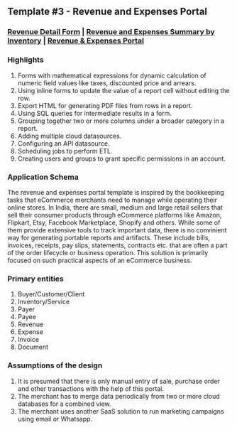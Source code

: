 ## Template #3 - Revenue and Expenses Portal            
     
### [Revenue Detail Form](https://app1.cliosight.com/app/forms/180/show/public?noNavbar=true)  |   [Revenue and Expenses Summary by Inventory](https://app1.cliosight.com/app/reports/273/show/public?noNavbar=true)  | [Revenue & Expenses Portal](https://app1.cliosight.com/app/applications/10/show)            

### Highlights      
1. Forms with mathematical expressions for dynamic calculation of numeric field values like taxes, discounted price and arrears.   
2. Using inline forms to update the value of a report cell without editing the row.      
3. Export HTML for generating PDF files from rows in a report.     
4. Using SQL queries for intermediate results in a form.      
5. Grouping together two or more columns under a broader category in a report.        
6. Adding multiple cloud datasources.
7. Configuring an API datasource.     
8. Scheduling jobs to perform ETL.     
9. Creating users and groups to grant specific permissions in an account.        

### Application Schema    
The revenue and expenses portal template is inspired by the bookkeeping tasks that eCommerce merchants need to manage while operating their online stores. In India, there are small, medium and large retail sellers that sell their consumer products through eCommerce platforms like Amazon, Flipkart, Etsy, Facebook Marketplace, Shopify and others. While some of them provide extensive tools to track important data, there is no convinient way for generating portable reports and artifacts. These include bills, invoices, receipts, pay slips, statements, contracts etc. that are often a part of the order lifecycle or business operation. This solution is primarily focused on such practical aspects of an eCommerce business.             

### Primary entities
1. Buyer/Customer/Client    
2. Inventory/Service   
3. Payer
4. Payee
5. Revenue     
6. Expense
7. Invoice 
8. Document 

### Assumptions of the design     
1. It is presumed that there is only manual entry of sale, purchase order and other transactions with the help of this portal.
2. The merchant has to merge data periodically from two or more cloud databases for a combined view.     
3. The merchant uses another SaaS solution to run marketing campaigns using email or Whatsapp.     
